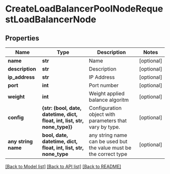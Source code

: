 # CreateLoadBalancerPoolNodeRequestLoadBalancerNode


## Properties
Name | Type | Description | Notes
------------ | ------------- | ------------- | -------------
**name** | **str** | Name | [optional] 
**description** | **str** | Description | [optional] 
**ip_address** | **str** | IP Address | [optional] 
**port** | **int** | Port number | [optional] 
**weight** | **int** | Weight applied balance algoritm | [optional] 
**config** | **{str: (bool, date, datetime, dict, float, int, list, str, none_type)}** | Configuration object with parameters that vary by type. | [optional] 
**any string name** | **bool, date, datetime, dict, float, int, list, str, none_type** | any string name can be used but the value must be the correct type | [optional]

[[Back to Model list]](../README.md#documentation-for-models) [[Back to API list]](../README.md#documentation-for-api-endpoints) [[Back to README]](../README.md)



